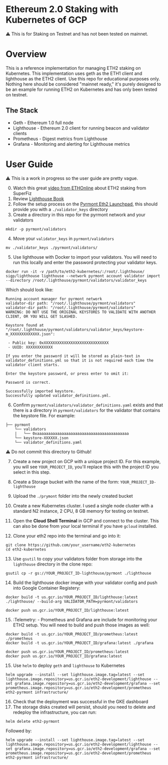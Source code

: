 # Ethereum 2.0 Staking with Kubernetes of GCP

:warning: This is for Staking on Testnet and has not been tested on mainnet.

# Overview
This is a reference implementation for managing ETH2 staking on Kubernetes. This implementation uses geth as the ETH1 client and lighthouse as the ETH2 client. Use this repo for educational purposes only. Nothing here should be considered "mainnet ready," it's purely designed to be an example for running ETH2 on Kubernetes and has only been tested on testnet.

## The Stack
* Geth - Ethereum 1.0 full node
* Lighthouse - Ethereum 2.0 client for running beacon and validator clients
* Prometheus - Digest metrics from Lighthouse
* Grafana - Monitoring and alerting for Lighthouse metrics

# User Guide

:warning: This is a work in progress so the user guide are pretty vague.

0. Watch this great [video from ETHOnline](https://www.youtube.com/watch?v=96UfJPYyFcs&feature=youtu.be&t=17049) about ETH2 staking from SuperFiz
1. Review [Lighthouse Book](https://lighthouse-book.sigmaprime.io/intro.html)
2. Follow the setup process on the [Pyrmont Eth2 Launchpad](https://pyrmont.launchpad.ethereum.org/), this should provide you with a `./validator_keys` directory
3. Create a directory in this repo for the pyrmont network and your validators
```
mkdir -p pyrmont/validators
```
4. Move your `validator_keys` in `pyrmont/validators`
```
mv ./validator_keys ./pyrmont/validators/
```
5. Use lighthouse with Docker to import your validators. You will need to run this locally and enter the password protecting your validator keys.
```
docker run -it -v /path/to/eth2-kubernetes/:/root/.lighthouse/ sigp/lighthouse lighthouse --network pyrmont account validator import --directory /root/.lighthouse/pyrmont/validators/validator_keys
```
Which should look like:
```
Running account manager for pyrmont network
validator-dir path: "/root/.lighthouse/pyrmont/validators"
validator-dir path: "/root/.lighthouse/pyrmont/validators"
WARNING: DO NOT USE THE ORIGINAL KEYSTORES TO VALIDATE WITH ANOTHER CLIENT, OR YOU WILL GET SLASHED.

Keystore found at "/root/.lighthouse/pyrmont/validators/validator_keys/keystore-m_XXXXXXXXXXXXX.json":

 - Public key: 0xXXXXXXXXXXXXXXXXXXXXXXXXXXXXX
 - UUID: XXXXXXXXXXXX

If you enter the password it will be stored as plain-text in validator_definitions.yml so that it is not required each time the validator client starts.

Enter the keystore password, or press enter to omit it:

Password is correct.

Successfully imported keystore.
Successfully updated validator_definitions.yml.
```

6. Confirm `pyrmont/validators/validator_definitions.yaml` exists and that there is a directory in `pyrmont/validators` for the validator that contains the keystore file. For example:

```
├── pyrmont
    └── validators
    |   └── 0xaaaaaaaaaaaaaaaaaaaaaaaaaaaaaaaaaaaaaaaaa
    └── keystore-XXXXXX.json
    └── validator_definitions.yaml
```
:warning: Do not commit this directory to Github!

7. Create a new project on GCP with a unique project ID. For this example, you will see `YOUR_PROJECT_ID`, you'll replace this with the project ID you select in this step.

8. Create a Storage bucket with the name of the form: `YOUR_PROJECT_ID-lighthouse`

9. Upload the `./prymont` folder into the newly created bucket

10. Create a new Kubernetes cluster. I used a single node cluster with a standard N2 instance, 2 CPU, 8 GB memory for testing on testnet.

11. Open the **Cloud Shell Terminal** in GCP and connect to the cluster. This can also be done from your local terminal if you have `gcloud` installed.

12. Clone your eth2 repo into the terminal and go into it:
```
git clone https://github.com/your_username/eth2-kubernetes
cd eth2-kubernetes
```
13. Use `gsutil` to copy your validators folder from storage into the `lighthouse` directory in the clone repo:
```
gsutil cp -r gs://YOUR_PROJECT_ID-lighthouse/pyrmont ./lighthouse
```
14. Build the lighthouse docker image with your validator config and push into Google Container Registery:
```
docker build -t us.gcr.io/YOUR_PROJECT_ID/lighthouse:latest ./lighthouse/ --build-arg VALIDATOR_PATH=pyrmont/validators

docker push us.gcr.io/YOUR_PROJECT_ID/lighthouse:latest
```
15. :Telemetry: - Prometheus and Grafana are include for monitoring your ETH2 setup. You will need to build and push those images as well:
```
docker build -t us.gcr.io/YOUR_PROJECT_ID/prometheus:latest ./prometheus
docker build -t us.gcr.io/YOUR_PROJECT_ID/grafana:latest ./grafana

docker push us.gcr.io/YOUR_PROJECT_ID/prometheus:latest
docker push us.gcr.io/YOUR_PROJECT_ID/grafana:latest
```
15. Use `helm` to deploy `geth` and `lighthouse` to Kubernetes
```
helm upgrade --install --set lighthouse.image.tag=latest --set lighthouse.image.repository=us.gcr.io/eth2-development/lighthouse --set grafana.image.repository=us.gcr.io/eth2-development/grafana --set prometheus.image.repository=us.gcr.io/eth2-development/prometheus eth2-pyrmont infrastructure/
```
16. Check that the deployment was successful in the GKE dashboard
17. The storage disks created will persist, should you need to delete and redeploy the infrastructure, you can run:
```
helm delete eth2-pyrmont
```
Followed by:
```
helm upgrade --install --set lighthouse.image.tag=latest --set lighthouse.image.repository=us.gcr.io/eth2-development/lighthouse --set grafana.image.repository=us.gcr.io/eth2-development/grafana --set prometheus.image.repository=us.gcr.io/eth2-development/prometheus eth2-pyrmont infrastructure/

```
